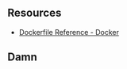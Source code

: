 ## Resources
- [Dockerfile Reference - Docker](https://docs.docker.com/engine/reference/builder/)

## Damn